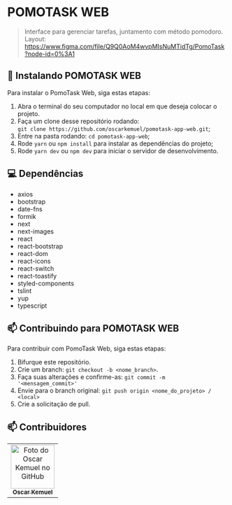 # POMOTASK WEB

> Interface para gerenciar tarefas, juntamento com método pomodoro.
> Layout: https://www.figma.com/file/Q9Q0AoM4wvpMIsNuMTidTg/PomoTask?node-id=0%3A1

## 🚀 Instalando POMOTASK WEB

Para instalar o PomoTask Web, siga estas etapas:

1. Abra o terminal do seu computador no local em que deseja colocar o projeto.
2. Faça um clone desse repositório rodando: <br> `git clone https://github.com/oscarkemuel/pomotask-app-web.git`;
3. Entre na pasta rodando: `cd pomotask-app-web`;
4. Rode `yarn` ou `npm install` para instalar as dependências do projeto;
5. Rode `yarn dev` ou `npm dev` para iniciar o servidor de desenvolvimento.

## :computer: Dependências

* axios
* bootstrap
* date-fns
* formik
* next
* next-images
* react
* react-bootstrap
* react-dom
* react-icons
* react-switch
* react-toastify
* styled-components
* tslint
* yup
* typescript

## 📫 Contribuindo para POMOTASK WEB
Para contribuir com PomoTask Web, siga estas etapas:

1. Bifurque este repositório.
2. Crie um branch: `git checkout -b <nome_branch>`.
3. Faça suas alterações e confirme-as: `git commit -m '<mensagem_commit>'`
4. Envie para o branch original: `git push origin <nome_do_projeto> / <local>`
5. Crie a solicitação de pull.

## 📫 Contribuidores<br>

<table>
  <tr>
    <td align="center">
      <a href="https://github.com/oscarkemuel/">
        <img src="https://avatars.githubusercontent.com/u/34771800?s=400&u=54cfbcc5315bcd6e14c23a519635f0f53a7cd0f4&v=4" width="100px;" alt="Foto do Oscar Kemuel no GitHub"/><br>
        <sub>
          <b>Oscar Kemuel</b>
        </sub>
      </a>
    </td>
  </tr>
</table>
